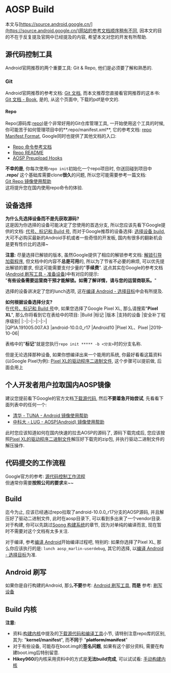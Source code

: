 # AOSP Build
本文与[https://source.android.google.cn/](https://source.android.google.cn/)网站的参考文档顺序稍有不同, 因本文的目的不在于反复提及官网中已经提及的内容, 希望本文对您的开发有所帮助.

## 源代码控制工具
Android官网推荐的两个重要工具: Git & Repo, 他们是必须要了解和熟悉的.

### Git
Android官网推荐的参考文档: [Git 文档](https://git-scm.com/doc), 而本文推荐您直接看官网推荐的这本书: [Git 文档 - Book](https://git-scm.com/book/zh/v2), 是的, 从这个页面中, 下载的pdf是中文的.  

#### Repo
Repo(源码库:[repo](https://gerrit.googlesource.com/git-repo/+/refs/heads/master/README.md))是个非常好用的Git仓库管理工具, 一开始使用这个工具的时候, 你可能苦于如何管理项目中的**.repo/manifest.xml**, 它的参考文档: [repo Manifest Format](https://gerrit.googlesource.com/git-repo/+/master/docs/manifest-format.md), Google同时也提供了其他文档的入口:
* [Repo 命令参考文档](https://source.android.google.cn/setup/develop/repo?hl=zh-cn)
* [Repo README](https://gerrit.googlesource.com/git-repo/+/refs/heads/master/README.md)
* [AOSP Preupload Hooks](https://android.googlesource.com/platform/tools/repohooks/+/refs/heads/master/README.md)

**不幸的是**, 你每次使用`repo init`初始化一个repo项目时, 你送回碰到项目中 **.repo/** 这个基础库需要clone**很久**的问题, 所以您可能需要参考一篇文档:  
[Git Repo 镜像使用帮助](https://mirrors.tuna.tsinghua.edu.cn/help/git-repo/)  
这将提升您在国内使用repo命令的体验.

## 设备选择
**为什么先选择设备而不是先获取源码?**  
这是因为你选择的设备可能决定了您使用的首选分支, 所以您应该先看下Google提供的文档: [代号、标记和 Build 号](https://source.android.google.cn/setup/start/build-numbers?hl=zh-cn), 而对于Google推荐的设备选择: [选择设备 build](https://source.android.google.cn/setup/build/running?hl=zh-cn#selecting-device-build), 大可不必购买最新的Android手机或者一些奇怪的开发板, 国内有很多的翻新机会是更有性价比的选择~  

**注意:** 尽量选择已解锁的版本, 虽然Google提供了相应的解锁参考文档: [解锁引导加载程序](https://source.android.google.cn/setup/build/running?hl=zh-cn#unlocking-the-bootloader), 但文档中的内容不**总是可用**的, 所以为了节省不必要的麻烦, 可以优先提出解锁的要求, 但这可能需要支付少量的"**手续费**". 这点其实在Google的参考文档([Android 刷写工具 - 准备设备](https://source.android.google.cn/setup/contribute/flash?hl=zh-cn#preparing-your-device))中有对应的提示:  
"**有些设备需要运营商干预才能解锁。如需了解详情，请与您的运营商联系。**"

选择的设备讲决定了您的lunch选项, 这在[编译 Android - 选择目标](https://source.android.google.cn/setup/build/building?hl=zh-cn#choose-a-target)中会有所提及.

**如何根据设备选择分支?**  
在[代号、标记和 Build 号](https://source.android.google.cn/setup/start/build-numbers?hl=zh-cn)中, 如果您选择了Google Pixel XL, 那么请搜索"**Pixel XL**", 那么你将看到它在表给中的项目:
|Build	|标记	|版本	|支持的设备	|安全补丁程序级别|
|:-|:-|:-|:-|:-|  
|QP1A.191005.007.A3	|android-10.0.0_r17	|Android10	|Pixel XL、Pixel	|2019-10-06|

表格中的"**标记**"就是您执行`repo init ***** -b <分支>`时的分支名称.

但是无论选择那种设备, 如果你想编译出来一个能用的系统, 你最好看看这篇资料(以Google Pixel为例): [Pixel XL的驱动程序二进制文件](pixel_drivers.md), 这个步骤可以提前做, 后面会用上

## 个人开发者用户拉取国内AOSP镜像
建议您提前看下Google的官方文档[下载源代码](https://source.android.google.cn/setup/build/downloading?hl=zh-cn), 然后**不要着急开始尝试**, 先看看下面列表中的任何一个:
* [清华 - TUNA - Android 镜像使用帮助](https://mirrors.tuna.tsinghua.edu.cn/help/AOSP/)
* [中科大 - LUG - AOSP(Android) 镜像使用帮助](https://lug.ustc.edu.cn/wiki/mirrors/help/aosp)  

此时您应该知道如何在国内快速的拉去AOSP的源码了, 源码下载完成后, 您应该按照[Pixel XL的驱动程序二进制文件](pixel_drivers.md)解压好下载完的zip包, 并执行驱动二进制文件的解压操作.


## 代码提交的工作流程
Google官方的参考: [源代码控制工作流程](https://source.android.google.cn/setup/create/coding-tasks?hl=zh-cn)  
但通常你需要**按照公司的要求**来~~


## Build
迄今为止, 应该已经通过repo拉取了android-10.0.0_r17分支的AOSP源码, 并且解压好了驱动二进制文件, 此时在aosp目录下, 可以看到多出来了一个vendor目录.  
对于构建, 你可以先跳过[Soong 构建系统](https://source.android.google.cn/setup/build?hl=zh-cn)的章节, 因为对单纯的编译而言, 现在暂时不需要对这个文档有太多关注.  

对于编译, 参考[编译 Android](https://source.android.google.cn/setup/build/building?hl=zh-cn)开始编译过程吧, 特别的: 如果你选择了Pixel XL, 那么你应该执行的是: `lunch aosp_marlin-userdebug`, 其它的选择, 以[编译 Android - 选择目标](https://source.android.google.cn/setup/build/building?hl=zh-cn#choose-a-target)为准.  

## Android 刷写
如果你是自行构建的Android, 那么**不要**参考: [Android 刷写工具](https://source.android.google.cn/setup/contribute/flash?hl=zh-cn), **而是** 参考: [刷写设备](https://source.android.google.cn/setup/build/running?hl=zh-cn)

## Build 内核
**注意:**  
* 资料:[构建内核](https://source.android.google.cn/setup/build/building-kernels?hl=zh-cn)中提及的[下载源代码和编译工具](https://source.android.google.cn/setup/build/building-kernels?hl=zh-cn#downloading)小节, 请特别注意repo库的区别, 其为: "**kernel/manifest**", 而**不同**于 "**~~platform/manifest~~**"
* 对于有些设备, 可能存在boot.img的**签名问题**, 如果有这个部分资料, 需要在构建boot.img后特别留意.
* **Hikey960**的内核采用资料中的方式是**无法build完成**, 可以试试看: [手动构建内核](https://source.android.google.cn/setup/build/building-kernels-deprecated?hl=zh-cn)